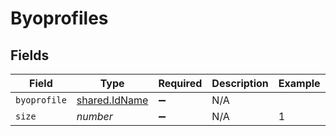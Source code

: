 # Byoprofiles


## Fields

| Field                                          | Type                                           | Required                                       | Description                                    | Example                                        |
| ---------------------------------------------- | ---------------------------------------------- | ---------------------------------------------- | ---------------------------------------------- | ---------------------------------------------- |
| `byoprofile`                                   | [shared.IdName](../../models/shared/idname.md) | :heavy_minus_sign:                             | N/A                                            |                                                |
| `size`                                         | *number*                                       | :heavy_minus_sign:                             | N/A                                            | 1                                              |